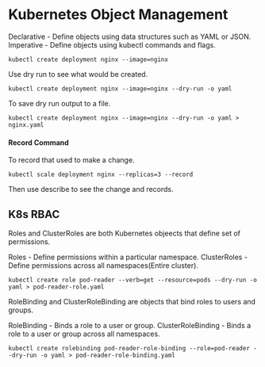# Kubernetes Object Management

Declarative - Define objects using data structures such as YAML or JSON.
Imperative - Define objects using kubectl commands and flags.

```
kubectl create deployment nginx --image=nginx
```

Use dry run to see what would be created.
```
kubectl create deployment nginx --image=nginx --dry-run -o yaml
```
To save dry run output to a file.
```
kubectl create deployment nginx --image=nginx --dry-run -o yaml > nginx.yaml
```

#### Record Command
To record that used to make a change.
```
kubectl scale deployment nginx --replicas=3 --record
```
Then use describe to see the change and records.

## K8s RBAC
Roles and ClusterRoles are both Kubernetes objeects that define set of permissions.

Roles - Define permissions within a particular namespace.
ClusterRoles - Define permissions across all namespaces(Entire cluster).

```
kubectl create role pod-reader --verb=get --resource=pods --dry-run -o yaml > pod-reader-role.yaml
```

RoleBinding and ClusterRoleBinding are objects that bind roles to users and groups.

RoleBinding - Binds a role to a user or group.
ClusterRoleBinding - Binds a role to a user or group across all namespaces.

```
kubectl create rolebinding pod-reader-role-binding --role=pod-reader --dry-run -o yaml > pod-reader-role-binding.yaml
```

